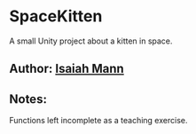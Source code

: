 # SpaceKitten
A small Unity project about a kitten in space.

## Author: [Isaiah Mann](http://isaiahmann.com/)

## Notes:
Functions left incomplete as a teaching exercise.

